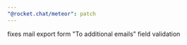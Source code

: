 ```yaml
---
"@rocket.chat/meteor": patch
---
```


fixes mail export form "To additional emails" field validation
